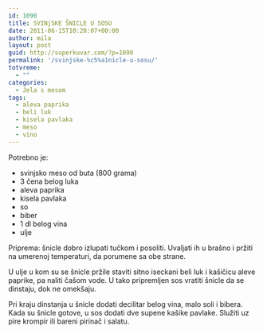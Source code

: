 ```yaml
---
id: 1090
title: SVINjSKE ŠNICLE U SOSU
date: 2011-06-15T10:28:07+00:00
author: mila
layout: post
guid: http://superkuvar.com/?p=1090
permalink: '/svinjske-%c5%a1nicle-u-sosu/'
totvreme:
  - ""
categories:
  - Jela s mesom
tags:
  - aleva paprika
  - beli luk
  - kisela pavlaka
  - meso
  - vino
---
```

Potrebno je:

  * svinjsko meso od buta (800 grama)
  * 3 čena belog luka
  * aleva paprika
  * kisela pavlaka
  * so
  * biber
  * 1 dl belog vina
  * ulje

Priprema: šnicle dobro izlupati tučkom i posoliti. Uvaljati ih u brašno i pržiti na umerenoj temperaturi, da porumene sa obe strane.

U ulje u kom su se šnicle pržile staviti sitno iseckani beli luk i kašičicu aleve paprike, pa naliti čašom vode. U tako pripremljen sos vratiti šnicle da se dinstaju, dok ne omekšaju.

Pri kraju dinstanja u šnicle dodati decilitar belog vina, malo soli i bibera. Kada su šnicle gotove, u sos dodati dve supene kašike pavlake. Služiti uz pire krompir ili bareni pirinač i salatu.